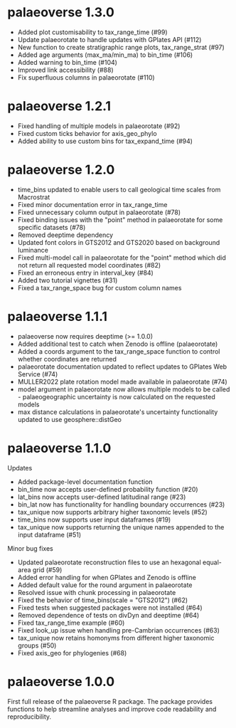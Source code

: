 # palaeoverse 1.3.0

* Added plot customisability to tax_range_time (#99)
* Update palaeorotate to handle updates with GPlates API (#112)
* New function to create stratigraphic range plots, tax_range_strat (#97)
* Added age arguments (max_ma/min_ma) to bin_time (#106)
* Added warning to bin_time (#104)
* Improved link accessibility (#88)
* Fix superfluous columns in palaeorotate (#110)

# palaeoverse 1.2.1

* Fixed handling of multiple models in palaeorotate (#92)
* Fixed custom ticks behavior for axis_geo_phylo
* Added ability to use custom bins for tax_expand_time (#94)

# palaeoverse 1.2.0

* time_bins updated to enable users to call geological time scales from Macrostrat
* Fixed minor documentation error in tax_range_time
* Fixed unnecessary column output in palaeorotate (#78)
* Fixed binding issues with the "point" method in palaeorotate for some specific datasets (#78)
* Removed deeptime dependency
* Updated font colors in GTS2012 and GTS2020 based on background luminance
* Fixed multi-model call in palaeorotate for the "point" method which did not return all requested model coordinates (#82)
* Fixed an erroneous entry in interval_key (#84)
* Added two tutorial vignettes (#31)
* Fixed a tax_range_space bug for custom column names

# palaeoverse 1.1.1

* palaeoverse now requires deeptime (>= 1.0.0)
* Added additional test to catch when Zenodo is offline (palaeorotate)
* Added a coords argument to the tax_range_space function to control whether coordinates are returned
* palaeorotate documentation updated to reflect updates to GPlates Web Service (#74)
* MULLER2022 plate rotation model made available in palaeorotate (#74)
* model argument in palaeorotate now allows multiple models to be called - palaeogeographic uncertainty is now calculated on the requested models
* max distance calculations in palaeorotate's uncertainty functionality updated to use geosphere::distGeo

# palaeoverse 1.1.0
Updates

* Added package-level documentation function
* bin_time now accepts user-defined probability function (#20)
* lat_bins now accepts user-defined latitudinal range (#23)
* bin_lat now has functionality for handling boundary occurrences (#23)
* tax_unique now supports arbitrary higher taxonomic levels (#52)
* time_bins now supports user input dataframes (#19)
* tax_unique now supports returning the unique names appended to the input dataframe (#51)

Minor bug fixes

* Updated palaeorotate reconstruction files to use an hexagonal equal-area grid (#59)
* Added error handling for when GPlates and Zenodo is offline
* Added default value for the round argument in palaeorotate
* Resolved issue with chunk processing in palaeorotate
* Fixed the behavior of time_bins(scale = "GTS2012") (#62)
* Fixed tests when suggested packages were not installed (#64)
* Removed dependence of tests on divDyn and deeptime (#64)
* Fixed tax_range_time example (#60)
* Fixed look_up issue when handling pre-Cambrian occurrences (#63)
* tax_unique now retains homonyms from different higher taxonomic groups (#50)
* Fixed axis_geo for phylogenies (#68)

# palaeoverse 1.0.0
First full release of the palaeoverse R package.
The package provides functions to help streamline analyses and improve code readability and reproducibility.
